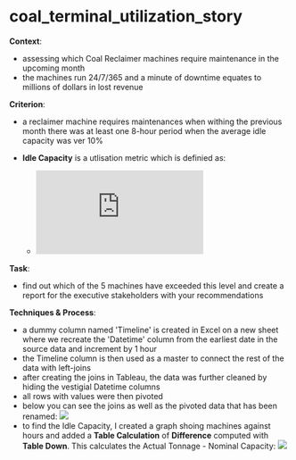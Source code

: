 # coal_terminal_utilization_story
**Context**:
  - assessing which Coal Reclaimer machines require maintenance in the upcoming month
  - the machines run 24/7/365 and a minute of downtime equates to millions of dollars in lost revenue

**Criterion**:
  - a reclaimer machine requires maintenances when withing the previous month there was at least one 8-hour period when the average idle capacity was ver 10%
  - **Idle Capacity** is a utlisation metric which is definied as:
  
    * ![equation](https://latex.codecogs.com/png.latex?%5Cdpi%7B100%7D%20%5Cbg_white%20Idle%20%5C%20Capcity%20%3D%20%5Cfrac%7B%28Actual%20%5C%20Tonnage%20-%20Nominal%20%5C%20Capacity%29%7D%7BNominal%20%5C%20Capacity%7D)
 
**Task**: 
- find out which of the 5 machines have exceeded this level and create a report for the executive stakeholders with your recommendations

**Techniques & Process**:
- a dummy column named 'Timeline' is created in Excel on a new sheet where we recreate the 'Datetime' column from the earliest date in the source data and increment by 1 hour
- the Timeline column is then used as a master to connect the rest of the data with left-joins
- after creating the joins in Tableau, the data was further cleaned by hiding the vestigial Datetime columns
- all rows with values were then pivoted
- below you can see the joins as well as the pivoted data that has been renamed:
![](https://github.com/latiful-hassan/coal_terminal_utilization_story/blob/main/coal_terminal_screenshots/coal_joins.png)
- to find the Idle Capacity, I created a graph shoing machines against hours and added a **Table Calculation** of **Difference** computed with **Table Down**. This calculates the Actual Tonnage - Nominal Capacity:
![](https://github.com/latiful-hassan/coal_terminal_utilization_story/blob/main/coal_terminal_screenshots/coal_idle_capacity_table_calc.png)
